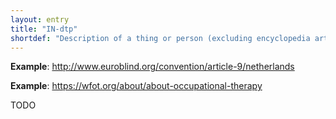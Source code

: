 ```yaml
---
layout: entry
title: "IN-dtp"
shortdef: "Description of a thing or person (excluding encyclopedia articles)"
---
```


**Example**: <http://www.euroblind.org/convention/article-9/netherlands>

**Example**: <https://wfot.org/about/about-occupational-therapy>

<!-- details -->

TODO
